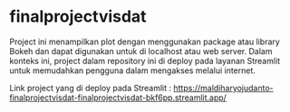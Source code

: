# finalprojectvisdat

Project ini menampilkan plot dengan menggunakan package atau library Bokeh dan dapat digunakan untuk di localhost atau web server. 
Dalam konteks ini, project dalam repository ini di deploy pada layanan Streamlit untuk memudahkan pengguna dalam mengakses melalui internet.

Link project yang di deploy pada Streamlit : https://maldiharyojudanto-finalprojectvisdat-finalprojectvisdat-bkf6pp.streamlit.app/
